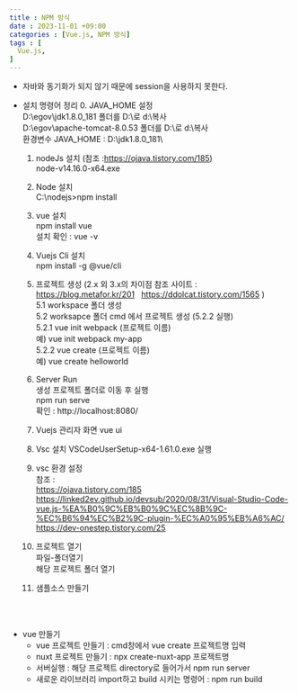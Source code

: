 ```yaml
---
title : NPM 방식
date : 2023-11-01 +09:00
categories : [Vue.js, NPM 방식]
tags : [
  Vue.js,
]
---
```

<!-- ![](/assets/img/Spring/aaaa.png){:style="border:1px solid #eaeaea; border-radius: 7px; padding: 0px;" } -->
<!-- ![](/assets/img/Vue/1-1.png){:style="width:1000px" } -->

- 자바와 동기화가 되지 않기 때문에 session을 사용하지 못한다.

- 설치 명령어 정리
  0. JAVA_HOME 설정    
    D:\egov\jdk1.8.0_181 폴더를 D:\로 d:\복사    
    D:\egov\apache-tomcat-8.0.53 폴더를 D:\로 d:\복사   
    환경변수 JAVA_HOME : D:\jdk1.8.0_181\

  1. nodeJs 설치 (참조 :<a href="https://ojava.tistory.com/185" target="_blank">https://ojava.tistory.com/185</a>)   
    node-v14.16.0-x64.exe

  2. Node 설치     
    C:\nodejs>npm install

  3. vue 설치    
    npm install vue    
    설치 확인 : vue -v

  4. Vuejs Cli 설치   
    npm install -g @vue/cli

  5. 프로젝트 생성 (2.x 외 3.x의 차이점 참조 사이트 : 
  <a href="https://blog.metafor.kr/201" target="_blank">https://blog.metafor.kr/201</a> &nbsp;
  <a href="https://ddolcat.tistory.com/1565" target="_blank">https://ddolcat.tistory.com/1565</a>
  )    
    5.1 workspace 폴더 생성    
    5.2 worksapce 폴더 cmd 에서 프로젝트 생성 (5.2.2 실행)    
      5.2.1 vue init webpack (프로젝트 이름)           
            예) vue init webpack my-app    
      5.2.2 vue create (프로젝트 이름)     
            예) vue create helloworld    

  6. Server Run     
    생성 프로젝트 폴더로 이동 후 실행    
    npm run serve   
    확인 : http://localhost:8080/

  7. Vuejs 관리자 화면
    vue ui

  8. Vsc 설치
    VSCodeUserSetup-x64-1.61.0.exe 실행

  9. vsc 환경 설정    
    참조 :     
    <a href="https://ojava.tistory.com/185" target="_blank">https://ojava.tistory.com/185</a> <br>
    <a href="https://linked2ev.github.io/devsub/2020/08/31/Visual-Studio-Code-vue.js-%EA%B0%9C%EB%B0%9C%EC%8B%9C-%EC%B6%94%EC%B2%9C-plugin-%EC%A0%95%EB%A6%AC/" target="_blank">https://linked2ev.github.io/devsub/2020/08/31/Visual-Studio-Code-vue.js-%EA%B0%9C%EB%B0%9C%EC%8B%9C-%EC%B6%94%EC%B2%9C-plugin-%EC%A0%95%EB%A6%AC/</a> <br>
    <a href="https://dev-onestep.tistory.com/25" target="_blank">https://dev-onestep.tistory.com/25</a>

  10. 프로젝트 열기    
    파일-폴더열기          
    해당 프로젝트 폴더 열기   

  11. 샘플소스 만들기


<br><br>

- vue 만들기
  - vue 프로젝트 만들기 : cmd창에서 vue create 프로젝트명 입력
  - nuxt 프로젝트 만들기 :  npx create-nuxt-app 프로젝트명
  - 서버실행 : 해당 프로젝트 directory로 들어가서 npm run server
  - 새로운 라이브러리 import하고 build 시키는 명령어 :  npm run build

